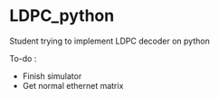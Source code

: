 # LDPC_python
Student trying to implement LDPC decoder on python

To-do : 
- Finish simulator
- Get normal ethernet matrix


